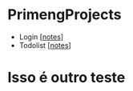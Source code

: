 # PrimengProjects

- Login [[notes](https://docs.google.com/document/d/1p5lDjpvJiY_TApSsTB9H_oKQZCFdv67HtkFf5RSX7K0/edit?usp=sharing)]
- Todolist [[notes](https://docs.google.com/document/d/1a7q8JlgCcJajvqW28XmeLCwJ3WwZ__1ykas1U8qu33M/edit?usp=drive_link)]

# Isso é outro teste